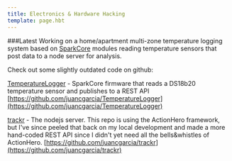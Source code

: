 ```yaml
---
title: Electronics & Hardware Hacking
template: page.hbt
---
```


###Latest
Working on a home/apartment multi-zone temperature logging system based on [SparkCore](http://spark.io) modules reading temperature sensors that post data to a node server for analysis.    
   
Check out some slightly outdated code on github:   
   
[TemperatureLogger](https://github.com/juancgarcia/TemperatureLogger) - SparkCore firmware that reads a DS18b20 temperature sensor and publishes to a REST API
[https://github.com/juancgarcia/TemperatureLogger](https://github.com/juancgarcia/TemperatureLogger)   
   
[trackr](https://github.com/juancgarcia/trackr) - The nodejs server. This repo is using the ActionHero framework, but I've since peeled that back on my local development and made a more hand-coded REST API since I didn't yet need all the bells&whistles of ActionHero.
[https://github.com/juancgarcia/trackr](https://github.com/juancgarcia/trackr)
